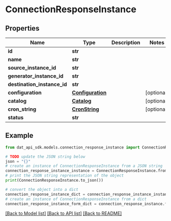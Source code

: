 # ConnectionResponseInstance


## Properties

Name | Type | Description | Notes
------------ | ------------- | ------------- | -------------
**id** | **str** |  | 
**name** | **str** |  | 
**source_instance_id** | **str** |  | 
**generator_instance_id** | **str** |  | 
**destination_instance_id** | **str** |  | 
**configuration** | [**Configuration**](Configuration.md) |  | [optional] 
**catalog** | [**Catalog**](Catalog.md) |  | [optional] 
**cron_string** | [**CronString**](CronString.md) |  | [optional] 
**status** | **str** |  | 

## Example

```python
from dat_api_sdk.models.connection_response_instance import ConnectionResponseInstance

# TODO update the JSON string below
json = "{}"
# create an instance of ConnectionResponseInstance from a JSON string
connection_response_instance_instance = ConnectionResponseInstance.from_json(json)
# print the JSON string representation of the object
print(ConnectionResponseInstance.to_json())

# convert the object into a dict
connection_response_instance_dict = connection_response_instance_instance.to_dict()
# create an instance of ConnectionResponseInstance from a dict
connection_response_instance_form_dict = connection_response_instance.from_dict(connection_response_instance_dict)
```
[[Back to Model list]](../README.md#documentation-for-models) [[Back to API list]](../README.md#documentation-for-api-endpoints) [[Back to README]](../README.md)


